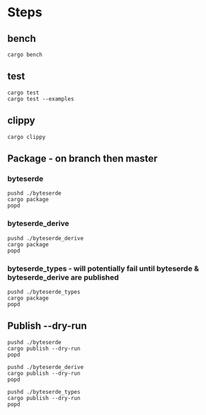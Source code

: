 # Steps
## bench
```shell
cargo bench
```

## test
```shell
cargo test
cargo test --examples
```

## clippy
```shell
cargo clippy
```

## Package - on branch then master
### byteserde
```shell
pushd ./byteserde 
cargo package
popd
```
### byteserde_derive
```shell
pushd ./byteserde_derive 
cargo package
popd
```

### byteserde_types - will potentially fail until byteserde & byteserde_derive are published
```shell
pushd ./byteserde_types 
cargo package
popd
```

## Publish --dry-run
```shell
pushd ./byteserde 
cargo publish --dry-run
popd
```

```shell
pushd ./byteserde_derive 
cargo publish --dry-run
popd
```

```shell
pushd ./byteserde_types 
cargo publish --dry-run
popd
```